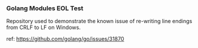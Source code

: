 ### Golang Modules EOL Test

Repository used to demonstrate the known issue of re-writing line endings from CRLF to LF on Windows.

ref:
https://github.com/golang/go/issues/31870
